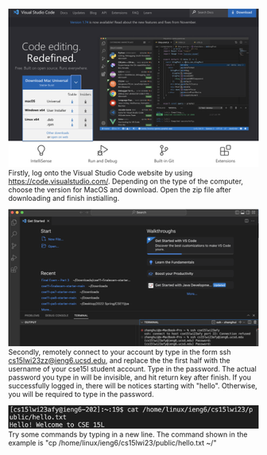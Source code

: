 ![Image](install.png)
Firstly, log onto the Visual Studio Code website by using https://code.visualstudio.com/.
Depending on the type of the computer, choose the version for MacOS and download. 
Open the zip file after downloading and finish instialling.

![Image](logIn.png)
Secondly, remotely connect to your account by type in the form ssh cs15lwi23zz@ieng6.ucsd.edu, and replace the the first half with the username of your cse15l student account.
Type in the password. The actual password you type in will be invisible, and hit return key after finish.
If you successfully logged in, there will be notices starting with "hello". Otherwise, you will be required to type in the password. 

![Image](commands.png)
Try some commands by typing in a new line.
The command shown in the example is "cp /home/linux/ieng6/cs15lwi23/public/hello.txt ~/"
